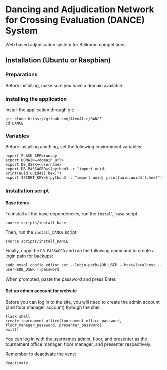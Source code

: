 # Dancing and Adjudication Network for Crossing Evaluation (DANCE) System

Web based adjudication system for Ballroom competitions.

## Installation (Ubuntu or Raspbian)
### Preparations
Before installing, make sure you have a domain available.

### Installing the application
Install the application through git:

    git clone https://github.com/AlenAlic/DANCE
    cd DANCE

### Variables
Before installing anything, set the following environment variables:

    export FLASK_APP=run.py
    export DOMAIN=<domain_url>
    export DB_USER=<username>
    export DB_PASSWORD=$(python3 -c "import uuid; print(uuid.uuid4().hex)")
    export SECRET_KEY=$(python3 -c "import uuid; print(uuid.uuid4().hex)")

### Installation script

#### Base items
To install all the base dependencies, run the `install_base` script.

    source scripts/install_base

Then, run the `install_DANCE` script:

    source scripts/install_DANCE
Finally, copy the `DB_PASSWORD` and run the following command to create a login path for backups:

    sudo mysql_config_editor set --login-path=$DB_USER --host=localhost --user=$DB_USER --password
When prompted, paste the password and press Enter.



#### Set up admin account for website
Before you can log in to the site, you will need to create the admin account (and floor manager account) through the shell:

    flask shell
    create_tournament_office(tournament_office_password, floor_manager_password, presenter_password)
    exit()
You can log in with the usernames admin, floor, and presenter as the tournament office manager, floor manager, and presenter respectively.

Remember to deactivate the venv:

    deactivate
    